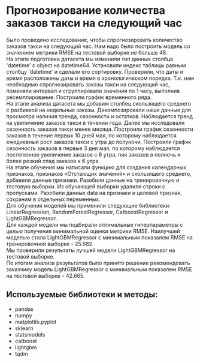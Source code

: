 # Прогнозирование количества заказов такси на следующий час   
Было проведено исследование, чтобы спрогнозировать количество заказов такси на следующий час. Нам надо было построить модель со значением метрики RMSE на тестовой выборке не больше 48.    
На этапе подготовки датасета мы изменили тип данных столбца 'datetime' с object на datetime64. Установили индекс таблицы равным столбцу 'datetime' и сделали его сортировку.
Проверили, что даты и время расположены даты и время в хронологическом порядке. Т.к. нам необходимо спрогнозировать заказы такси на следующий час, поменяли интервал 
и сгруппировали значения по 1 часу, выполнив ресемплирование. Построили график временного ряда.  
На этапе анализа датасета мы добавим столбец скользящего среднего с разбивкой на недельные заказы. Декомпозировали наши данные для просмотра наличия
тренда, сезонности и остатков. Наблюдается тренд на увеличение заказов такси в течении года. Далее мы исследовали сезонность заказов такси менее месяца. 
Построили график сезонности заказов в течение первых 10 дней мая, по которому наблюдается ежедневный рост заказов такси с утра до полуночи. Построили график сезонность заказов в 
первые 3 дня мая, по которому наблюдается постепенное увеличение заказов с 6 утра, пик заказов в полночь и более резкий спад заказов к 6 утра.  
На этапе обучения мы написали функцию для создания календарных признаков, признаков «Отстающих значений» и скользящего среднего, добавили данные
признаки. Разобили данные на тренировочную и тестовую выборки. Из обучающей выборки удалили строки с пропусками. Разобили данные data на признаки и целевой признак, сохраним в отдельных переменных.  
Для обучения моделей мы применили следующие библиотеки: LinearRegression, RandomForestRegressor, CatboostRegressor и 
LightGBMRegressor.  
Для каждой модели мы подбирали оптимальные гиперпараметры с целью получения минимальной оценки метрики RMSE. Наилучшей моделью стала LightGBMRegressor с минимальным показалем RMSE на тренировочной выборке - 25.682.  
Мы проверили результаты лучшей модели LightGBMRegressor на тестовой выборке.  
По итогам анализа результатов было принято решение рекомендовать заказчику модель LightGBMRegressor с минимальным показалем RMSE на тестовой выборке - 42.665.    

## Используемые библиотеки и методы:
- pandas
- numpy
- matplotlib.pyplot
- sklearn
- statsmodels
- catboost
- lightgbm
- tqdm



